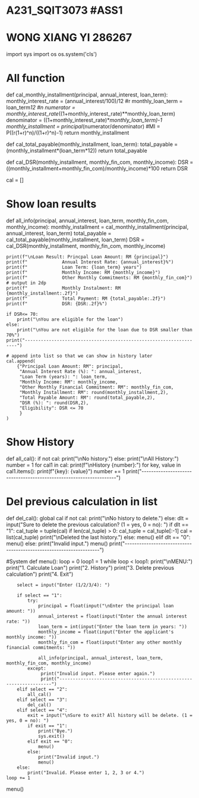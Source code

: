 # A231_SQIT3073 #ASS1
# WONG XIANG YI 286267

import sys
import os
os.system('cls')

# All function           
def cal_monthly_installment(principal, annual_interest, loan_term):
    monthly_interest_rate = (annual_interest/100)/12 #r
    monthly_loan_term = loan_term*12 #n
    numerator = monthly_interest_rate*((1+monthly_interest_rate)**monthly_loan_term)
    denominator = ((1+monthly_interest_rate)**monthly_loan_term)-1
    monthly_installment = principal*(numerator/denominator) #MI = P((r(1+r)^n)/((1+r)^n)-1)
    return monthly_installment 

def cal_total_payable(monthly_installment, loan_term):
    total_payable = (monthly_installment*(loan_term*12))
    return total_payable

def cal_DSR(monthly_installment, monthly_fin_com, monthly_income):
    DSR = ((monthly_installment+monthly_fin_com)/monthly_income)*100
    return DSR

cal = []

# Show loan results
def all_info(principal, annual_interest, loan_term, monthly_fin_com, monthly_income):
    monthly_installment = cal_monthly_installment(principal, annual_interest, loan_term)
    total_payable = cal_total_payable(monthly_installment, loan_term)
    DSR = cal_DSR(monthly_installment, monthly_fin_com, monthly_income)

    print(f"\nLoan Result: Princpal Loan Amount: RM {principal}")
    print(f"             Annual Interest Rate: {annual_interest}%")
    print(f"             Loan Term: {loan_term} years")
    print(f"             Monthly Income: RM {monthly_income}")
    print(f"             Other Monthly Commitments: RM {monthly_fin_com}")
    # output in 2dp
    print(f"             Monthly Instalment: RM {monthly_installment:.2f}")
    print(f"             Total Payment: RM {total_payable:.2f}")
    print(f"             DSR: {DSR:.2f}%")

    if DSR<= 70:
        print("\nYou are eligible for the loan")
    else:
        print("\nYou are not eligible for the loan due to DSR smaller than 70%")
    print("-------------------------------------------------------------------")
    
    # append into list so that we can show in history later
    cal.append(
        {"Principal Loan Amount: RM": principal,
         "Annual Interest Rate (%): ": annual_interest,
         "Loan Term (years): ": loan_term,
         "Monthly Income: RM": monthly_income,
         "Other Monthly Financial Commitment: RM": monthly_fin_com,
         "Monthly Installment: RM": round(monthly_installment,2),
         "Total Payable Amount: RM": round(total_payable,2),
         "DSR (%): ": round(DSR,2),
         "Eligibility": DSR <= 70
         }
    )

# Show History
def all_cal():
    if not cal:
        print("\nNo history.")
    else:
        print("\nAll History:")
        number = 1
        for cal1 in cal:
            print(f"\nHistory {number}:")
            for key, value in cal1.items():
                print(f"{key}: {value}")
            number += 1
    print("-------------------------------------------------------------------")

# Del previous calculation in list
def del_cal():
    global cal
    if not cal:
        print("\nNo history to delete.")
    else:
        dlt = input("Sure to delete the previous calculation? (1 = yes, 0 = no): ")
        if dlt == "1":
            cal_tuple = tuple(cal)
            if len(cal_tuple) > 0:
                cal_tuple = cal_tuple[:-1]
                cal = list(cal_tuple)
                print("\nDeleted the last history.")
            else:
                menu()
        elif dlt == "0":
            menu()
        else:
            print("Invalid input.")
            menu()
    print("-------------------------------------------------------------------")

#System
def menu():
    loop = 0
    loop1 = 1
    while loop < loop1: 
        print("\nMENU:")
        print("1. Calculate Loan")
        print("2. History")
        print("3. Delete previous calculation")
        print("4. Exit")

        select = input("Enter (1/2/3/4): ")

        if select == "1":
            try:
                principal = float(input("\nEnter the principal loan amount: "))
                annual_interest = float(input("Enter the annual interest rate: "))
                loan_term = int(input("Enter the loan term in years: "))
                monthly_income = float(input("Enter the applicant's monthly income: "))
                monthly_fin_com = float(input("Enter any other monthly financial commitments: "))

                all_info(principal, annual_interest, loan_term, monthly_fin_com, monthly_income)
            except:
                 print("Invalid input. Please enter again.")
                 print("-------------------------------------------------------------------")
        elif select == "2":
            all_cal()
        elif select == "3":
            del_cal()
        elif select == "4":
            exit = input("\nSure to exit? All history will be delete. (1 = yes, 0 = no): ")
            if exit == "1":
                print("Bye.")
                sys.exit()
            elif exit == "0": 
                menu()
            else:
                print("Invalid input.")
                menu()
        else:
            print("Invalid. Please enter 1, 2, 3 or 4.")
    loop += 1

menu()
